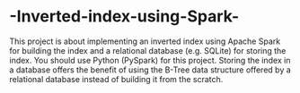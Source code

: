 # -Inverted-index-using-Spark-
This project is about implementing an inverted index using Apache Spark for building the
index and a relational database (e.g. SQLite) for storing the index. You should use
Python (PySpark) for this project. Storing the index in a database offers the benefit of
using the B-Tree data structure offered by a relational database instead of building it from
the scratch. 
